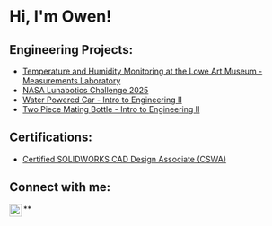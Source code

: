 <h1>Hi, I'm Owen! </h1>

<h2>Engineering Projects:</h2>

  - [Temperature and Humidity Monitoring at the Lowe Art Museum - Measurements Laboratory](https://github.com/owen3522/Temperature-and-Humidity-Monitoring-at-the-Lowe-Art-Museum/tree/main)
  - [NASA Lunabotics Challenge 2025](https://github.com/owen3522/Lunabotics)
  - [Water Powered Car - Intro to Engineering II](https://github.com/owen3522/Water-Powered-Car)
  - [Two Piece Mating Bottle - Intro to Engineering II](https://github.com/owen3522/Two-Mating-Piece-Bottle/blob/main/README.md)

<h2>Certifications:</h2>

- [Certified SOLIDWORKS CAD Design Associate (CSWA)](https://github.com/owen3522/SOLIDWORKS-Certification/blob/main/README.md)

<h2> Connect with me:</h2>

**[<img align="left" alt="JoshMadakor | LinkedIn" width="22px" src="https://cdn.jsdelivr.net/npm/simple-icons@v3/icons/linkedin.svg" />][linkedin]

[linkedin]: www.linkedin.com/in/owen-duffy-1ab1b333a/


<!--
**joshmadakor1/joshmadakor1** is a ✨ _special_ ✨ repository because its `README.md` (this file) appears on your GitHub profile.

Here are some ideas to get you started:

- 🔭 I’m currently working on ...
- 🌱 I’m currently learning ...
- 👯 I’m looking to collaborate on ...
- 🤔 I’m looking for help with ...
- 💬 Ask me about ...
- 📫 How to reach me: ...
- 😄 Pronouns: ...
- ⚡ Fun fact: ...
-->
